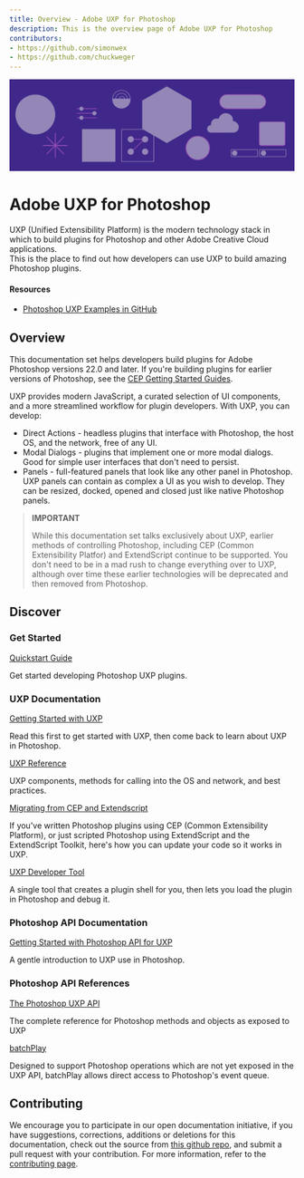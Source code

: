 ```yaml
---
title: Overview - Adobe UXP for Photoshop
description: This is the overview page of Adobe UXP for Photoshop
contributors:
- https://github.com/simonwex
- https://github.com/chuckweger
---
```


<Hero slots="image, heading, text" background="rgb(64, 34, 138)"/>

![Hero image](./illustration.png) 

# Adobe UXP for Photoshop 

UXP (Unified Extensibility Platform) is the modern technology stack in which to build plugins for Photoshop and other Adobe Creative Cloud applications.<br/>This is the place to find out how developers can use UXP to build amazing Photoshop plugins.

<Resources slots="heading, links"/>

#### Resources

* [Photoshop UXP Examples in GitHub](./linktbd.md)

## Overview

This documentation set helps developers build plugins for Adobe Photoshop versions 22.0 and later. If you're building plugins for earlier versions of Photoshop, see the [CEP Getting Started Guides](https://github.com/Adobe-CEP/Getting-Started-guides).

UXP provides modern JavaScript, a curated selection of UI components, and a more streamlined workflow for plugin developers. With UXP, you can develop:

- Direct Actions - headless plugins that interface with Photoshop, the host OS, and the network, free of any UI.
- Modal Dialogs - plugins that implement one or more modal dialogs. Good for simple user interfaces that don't need to persist.
- Panels - full-featured panels that look like any other panel in Photoshop. UXP panels can contain as complex a UI as you wish to develop. They can be resized, docked, opened and closed just like native Photoshop panels.

> __IMPORTANT__
> 
> While this documentation set talks exclusively about UXP, earlier methods of controlling Photoshop, including CEP (Common Extensibility Platfor) and ExtendScript continue to be supported. You don't need to be in a mad rush to change everything over to UXP, although over time these earlier technologies will be deprecated and then removed from Photoshop.

## Discover 

<DiscoverBlock width="100%" slots="heading, link, text"/>

### Get Started

[Quickstart Guide](./guides/start-here/index.md)
    
Get started developing Photoshop UXP plugins.

<DiscoverBlock slots="heading, link, text"/> 

### UXP Documentation

[Getting Started with UXP](./guides/uxp-basics/index.md) 
     
Read this first to get started with UXP, then come back to learn about UXP in Photoshop.

<DiscoverBlock slots="link, text"/>

[UXP Reference](./api/uxp-reference/index.md) 

UXP components, methods for calling into the OS and network, and best practices.

<DiscoverBlock slots="link, text"/>

[Migrating from CEP and Extendscript](./guides/start-here/next-steps.md)

If you've written Photoshop plugins using CEP (Common Extensibility Platform), or just scripted Photoshop using ExtendScript and the ExtendScript Toolkit, here's how you can update your code so it works in UXP.   

<DiscoverBlock slots="link, text"/>

[UXP Developer Tool](./guides/uxp-developer-tool/index.md)

A single tool that creates a plugin shell for you, then lets you load the plugin in Photoshop and debug it.

### Photoshop API Documentation
<DiscoverBlock slots="link, text"/>

[Getting Started with Photoshop API for UXP](./guides/ps-basics/index.md)

A gentle introduction to UXP use in Photoshop.  

<DiscoverBlock width="100%" slots="heading, link, text"/>

### Photoshop API References

[The Photoshop UXP API](./api/ps-reference/index.md) 

The complete reference for Photoshop methods and objects as exposed to UXP

[batchPlay](./api/ps-reference/media/advanced/batchplay.md)

Designed to support Photoshop operations which are not yet exposed in the UXP API, batchPlay allows direct access to Photoshop's event queue.

## Contributing 

We encourage you to participate in our open documentation initiative, if you have suggestions, corrections, additions 
or deletions for this documentation, check out the source from [this github repo](./linktbd.md), and submit a pull 
request with your contribution. For more information, refer to the [contributing page](./support/contribute/index.md).